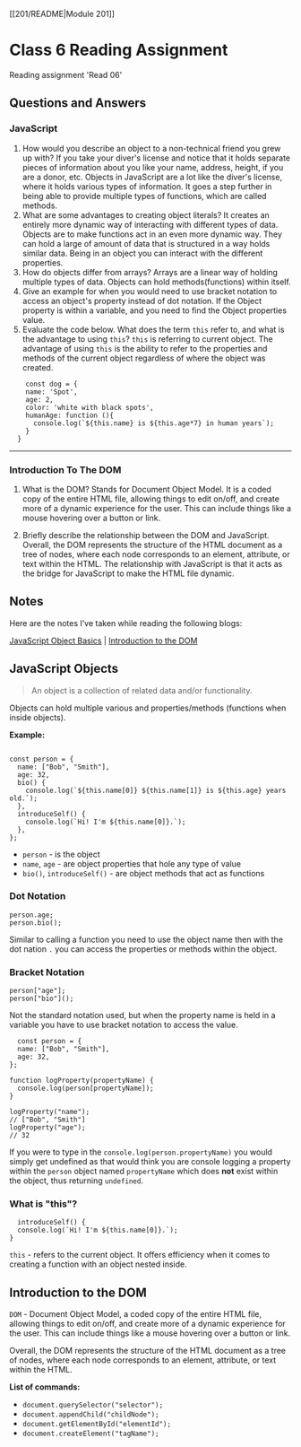 [[201/README|Module 201]]
# Class 6 Reading Assignment

Reading assignment 'Read 06'

## Questions and Answers

### JavaScript

1. How would you describe an object to a non-technical friend you grew up with? If you take your diver's license and notice that it holds separate pieces of information about you like your name, address, height, if you are a donor, etc. Objects in JavaScript are a lot like the diver's license, where it holds various types of information. It goes a step further in being able to provide multiple types of functions, which are called methods.
2. What are some advantages to creating object literals? It creates an entirely more dynamic way of interacting with different types of data. Objects are to make functions act in an even more dynamic way. They can hold a large of amount of data that is structured in a way holds similar data. Being in an object you can interact with the different properties.
3. How do objects differ from arrays? Arrays are a linear way of holding multiple types of data. Objects can hold methods(functions) within itself.
4. Give an example for when you would need to use bracket notation to access an object's property instead of dot notation. If the Object property is within a variable, and you need to find the Object properties value.
5. Evaluate the code below. What does the term `this` refer to, and what is the advantage to using `this`? `this` is referring to current object. The advantage of using `this` is the ability to refer to the properties and methods of the current object regardless of where the object was created.

  ``` JS
      const dog = {
      name: 'Spot',
      age: 2,
      color: 'white with black spots',
      humanAge: function (){
        console.log(`${this.name} is ${this.age*7} in human years`);
      }
    }
  ```

-----------------------------------------------------------

### Introduction To The DOM

1. What is the DOM? Stands for Document Object Model. It is a coded copy of the entire HTML file, allowing things to edit on/off, and create more of a dynamic experience for the user. This can include things like a mouse hovering over a button or link.

2. Briefly describe the relationship between the DOM and JavaScript. Overall, the DOM represents the structure of the HTML document as a tree of nodes, where each node corresponds to an element, attribute, or text within the HTML. The relationship with JavaScript is that it acts as the bridge for JavaScript to make the HTML file dynamic.

## Notes

Here are the notes I’ve taken while reading the following blogs:

[JavaScript Object Basics](https://developer.mozilla.org/en-US/docs/Learn/JavaScript/Objects/Basics) \| [Introduction to the DOM](https://developer.mozilla.org/en-US/docs/Web/API/Document_Object_Model/Introduction)

## JavaScript Objects

> An object is a collection of related data and/or functionality.

Objects can hold multiple various and properties/methods (functions when inside objects).

**Example:**

``` JS

const person = {
  name: ["Bob", "Smith"],
  age: 32,
  bio() {
    console.log(`${this.name[0]} ${this.name[1]} is ${this.age} years old.`);
  },
  introduceSelf() {
    console.log(`Hi! I'm ${this.name[0]}.`);
  },
};

```

* `person` - is the object
* `name`, `age` - are object properties that hole any type of value
* `bio()`, `introduceSelf()` - are object methods that act as functions

### Dot Notation

``` JS
person.age;
person.bio();
```

Similar to calling a function you need to use the object name then with the dot nation `.` you can access the properties or methods within the object.

### Bracket Notation

``` JS
person["age"];
person["bio"]();
```

Not the standard notation used, but when the property name is held in a variable you have to use bracket notation to access the value.

``` JS
  const person = {
  name: ["Bob", "Smith"],
  age: 32,
};

function logProperty(propertyName) {
  console.log(person[propertyName]);
}

logProperty("name");
// ["Bob", "Smith"]
logProperty("age");
// 32
```

If you were to type in the `console.log(person.propertyName)` you would simply get undefined as that would think you are console logging a property within the `person` object named `propertyName` which does **not** exist within the object, thus returning `undefined`.

### What is "this"?

``` JS
  introduceSelf() {
  console.log(`Hi! I'm ${this.name[0]}.`);
}
```

`this` - refers to the current object. It offers efficiency when it comes to creating a function with an object nested inside.

## Introduction to the DOM

`DOM` - Document Object Model, a coded copy of the entire HTML file, allowing things to edit on/off, and create more of a dynamic experience for the user. This can include things like a mouse hovering over a button or link.

Overall, the DOM represents the structure of the HTML document as a tree of nodes, where each node corresponds to an element, attribute, or text within the HTML.

**List of commands:**

* `document.querySelector("selector");`
* `document.appendChild("childNode");`
* `document.getElementById("elementId");`
* `document.createElement("tagName");`

